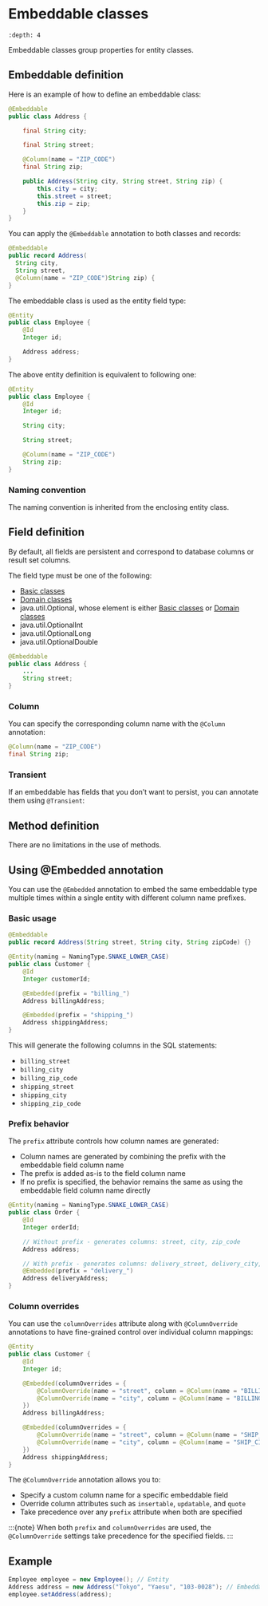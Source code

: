 # Embeddable classes

```{contents}
:depth: 4
```

Embeddable classes group properties for entity classes.

## Embeddable definition

Here is an example of how to define an embeddable class:

```java
@Embeddable
public class Address {

    final String city;

    final String street;

    @Column(name = "ZIP_CODE")
    final String zip;

    public Address(String city, String street, String zip) {
        this.city = city;
        this.street = street;
        this.zip = zip;
    }
}
```

You can apply the `@Embeddable` annotation to both classes and records:

```java
@Embeddable
public record Address(
  String city,
  String street,
  @Column(name = "ZIP_CODE")String zip) {
}
```

The embeddable class is used as the entity field type:

```java
@Entity
public class Employee {
    @Id
    Integer id;

    Address address;
}
```

The above entity definition is equivalent to following one:

```java
@Entity
public class Employee {
    @Id
    Integer id;

    String city;

    String street;

    @Column(name = "ZIP_CODE")
    String zip;
}
```

### Naming convention

The naming convention is inherited from the enclosing entity class.

## Field definition

By default, all fields are persistent and correspond to database columns or result set columns.

The field type must be one of the following:

- [Basic classes](basic.md)
- [Domain classes](domain.md)
- java.util.Optional, whose element is either [Basic classes](basic.md) or [Domain classes](domain.md)
- java.util.OptionalInt
- java.util.OptionalLong
- java.util.OptionalDouble

```java
@Embeddable
public class Address {
    ...
    String street;
}
```

### Column

You can specify the corresponding column name with the `@Column` annotation:

```java
@Column(name = "ZIP_CODE")
final String zip;
```

### Transient

If an embeddable has fields that you don’t want to persist, you can annotate them using `@Transient`:

## Method definition

There are no limitations in the use of methods.

## Using @Embedded annotation

You can use the `@Embedded` annotation to embed the same embeddable type multiple times within a single entity with different column name prefixes.

### Basic usage

```java
@Embeddable
public record Address(String street, String city, String zipCode) {}

@Entity(naming = NamingType.SNAKE_LOWER_CASE)
public class Customer {
    @Id
    Integer customerId;

    @Embedded(prefix = "billing_")
    Address billingAddress;

    @Embedded(prefix = "shipping_")
    Address shippingAddress;
}
```

This will generate the following columns in the SQL statements:

- `billing_street`
- `billing_city`
- `billing_zip_code`
- `shipping_street`
- `shipping_city`
- `shipping_zip_code`

### Prefix behavior

The `prefix` attribute controls how column names are generated:

- Column names are generated by combining the prefix with the embeddable field column name
- The prefix is added as-is to the field column name
- If no prefix is specified, the behavior remains the same as using the embeddable field column name directly

```java
@Entity(naming = NamingType.SNAKE_LOWER_CASE)
public class Order {
    @Id
    Integer orderId;

    // Without prefix - generates columns: street, city, zip_code
    Address address;

    // With prefix - generates columns: delivery_street, delivery_city, delivery_zip_code
    @Embedded(prefix = "delivery_")
    Address deliveryAddress;
}
```

### Column overrides

You can use the `columnOverrides` attribute along with `@ColumnOverride` annotations to have fine-grained control over individual column mappings:

```java
@Entity
public class Customer {
    @Id
    Integer id;

    @Embedded(columnOverrides = {
        @ColumnOverride(name = "street", column = @Column(name = "BILLING_STREET")),
        @ColumnOverride(name = "city", column = @Column(name = "BILLING_CITY"))
    })
    Address billingAddress;

    @Embedded(columnOverrides = {
        @ColumnOverride(name = "street", column = @Column(name = "SHIP_STREET", insertable = false)),
        @ColumnOverride(name = "city", column = @Column(name = "SHIP_CITY", updatable = false))
    })
    Address shippingAddress;
}
```

The `@ColumnOverride` annotation allows you to:

- Specify a custom column name for a specific embeddable field
- Override column attributes such as `insertable`, `updatable`, and `quote`
- Take precedence over any `prefix` attribute when both are specified

:::{note}
When both `prefix` and `columnOverrides` are used, the `@ColumnOverride` settings take precedence for the specified fields.
:::

## Example

```java
Employee employee = new Employee(); // Entity
Address address = new Address("Tokyo", "Yaesu", "103-0028"); // Embeddable
employee.setAddress(address);
```
